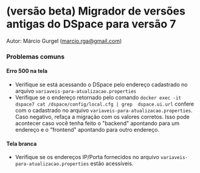 # (versão beta) Migrador de versões antigas do DSpace para versão 7

Autor: Márcio Gurgel (marcio.rga@gmail.com)


### Problemas comuns

#### Erro 500 na tela
- Verifique se está acessando o DSpace pelo endereço cadastrado no arquivo `variaveis-para-atualizacao.properties`
- Verifique se o endereço retornado pelo comando `docker exec -it dspace7 cat /dspace/config/local.cfg | grep  dspace.ui.url` confere com o cadastrado no arquivo `variaveis-para-atualizacao.properties`. Caso negativo, refaça a migração com os valores corretos. Isso pode acontecer caso você tenha feito o "backend" apontando para um endereço e o "frontend" apontando para outro endereço.


#### Tela branca
- Verifique se os endereços IP/Porta fornecidos no arquivo `variaveis-para-atualizacao.properties` estão acessíveis.